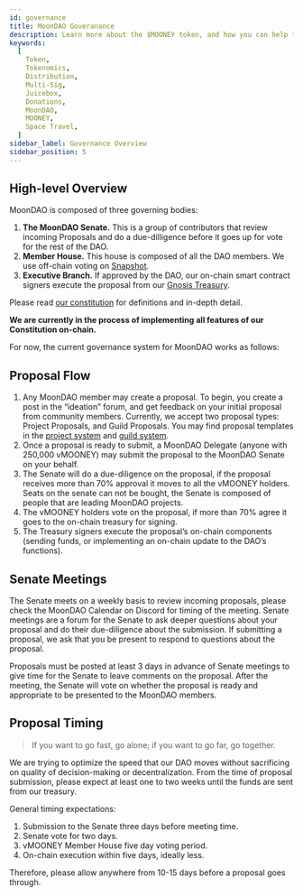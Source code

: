 ```yaml
---
id: governance
title: MoonDAO Goveranance
description: Learn more about the $MOONEY token, and how you can help fund the decentralization of space travel.
keywords:
  [
    Token,
    Tokenomics,
    Distribution,
    Multi-Sig,
    Juicebox,
    Donations,
    MoonDAO,
    MOONEY,
    Space Travel,
  ]
sidebar_label: Governance Overview
sidebar_position: 5
---
```


## High-level Overview
MoonDAO is composed of three governing bodies:
1. **The MoonDAO Senate.** This is a group of contributors that review incoming Proposals and do a due-dilligence before it goes up for vote for the rest of the DAO.
2. **Member House.** This house is composed of all the DAO members. We use off-chain voting on [Snapshot](https://snapshot.org/#/tomoondao.eth).
3. **Executive Branch.** If approved by the DAO, our on-chain smart contract signers execute the proposal from our [Gnosis Treasury](https://gnosis-safe.io/app/eth:0xce4a1E86a5c47CD677338f53DA22A91d85cab2c9/balances).

Please read [our constitution](https://docs.moondao.com/Governance/constitution) for definitions and in-depth detail.

**We are currently in the process of implementing all features of our Constitution on-chain.**

For now, the current governance system for MoonDAO works as follows:

## Proposal Flow

1. Any MoonDAO member may create a proposal. To begin, you create a post in the “ideation” forum, and get feedback on your initial proposal from community members. Currently, we accept two proposal types: Project Proposals, and Guild Proposals. You may find proposal templates in the [project system](https://docs.moondao.com/projects) and [guild system](https://docs.moondao.com/guilds).
2. Once a proposal is ready to submit, a MoonDAO Delegate (anyone with 250,000 vMOONEY) may submit the proposal to the MoonDAO Senate on your behalf.
3. The Senate will do a due-diligence on the proposal, if the proposal receives more than 70% approval it moves to all the vMOONEY holders. Seats on the senate can not be bought, the Senate is composed of people that are leading MoonDAO projects.
4. The vMOONEY holders vote on the proposal, if more than 70% agree it goes to the on-chain treasury for signing.
5. The Treasury signers execute the proposal’s on-chain components (sending funds, or implementing an on-chain update to the DAO’s functions).


## Senate Meetings

The Senate meets on a weekly basis to review incoming proposals, please check the MoonDAO Calendar on Discord for timing of the meeting. Senate meetings are a forum for the Senate to ask deeper questions about your proposal and do their due-diligence about the submission. If submitting a proposal, we ask that you be present to respond to questions about the proposal.

Proposals must be posted at least 3 days in advance of Senate meetings to give time for the Senate to leave comments on the proposal. After the meeting, the Senate will vote on whether the proposal is ready and appropriate to be presented to the MoonDAO members.

## Proposal Timing

> If you want to go fast, go alone; if you want to go far, go together. 

We are trying to optimize the speed that our DAO moves without sacrificing on quality of decision-making or decentralization. From the time of proposal submission, please expect at least one to two weeks until the funds are sent from our treasury.

General timing expectations:

1. Submission to the Senate three days before meeting time.
2. Senate vote for two days.
3. vMOONEY Member House five day voting period.
4. On-chain execution within five days, ideally less.

Therefore, please allow anywhere from 10-15 days before a proposal goes through.
